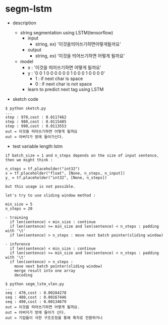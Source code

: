 segm-lstm
===

- description
  - string segmentation using LSTM(tensorflow)
    - input
      - string, ex) '이것을띄어쓰기하면어떻게될까요'
    - output
      - string, ex) '이것을 띄어쓰기하면 어떻게 될까요' 
  - model
    - x : '이것을 띄어쓰기하면 어떻게 될까요'
	- y : '0 0 1 0 0 0 0 0 0 1 0 0 0 1 0 0 0 0'
	  - 1 : if next char is space
	  - 0 : if next char is not space
    - learn to predict next tag using LSTM

- sketch code
```
$ python sketch.py
...
step : 970,cost : 0.0117462
step : 980,cost : 0.0115485
step : 990,cost : 0.0113553
out = 이것을 띄어쓰기하면 어떻게 될까요
out = 아버지가 방에 들어가신다.
```

- test variable length lstm
```
if batch_size = 1 and n_steps depends on the size of input sentence, 
then we might think :

n_steps = tf.placeholder("int32")
x = tf.placeholder("float", [None, n_steps, n_input])
y_ = tf.placeholder("int32", [None, n_steps])

but this usage is not possible.

let's try to use sliding window method :

min_size = 5
n_steps = 20

- training
  if len(sentence) < min_size : continue
  if len(sentence) >= min_size and len(sentence) < n_steps : padding with '\t'
  if len(sentence) > n_steps : move next batch pointer(sliding window)

- inference
  if len(sentence) < min_size : continue
  if len(sentence) >= min_size and len(sentence) < n_steps : padding with '\t'
  if len(sentence) > n_steps : 
    move next batch pointer(sliding window)
	merge result into one array
	decoding

$ python segm_lstm_vlen.py
...
seq : 470,cost : 0.00284278
seq : 480,cost : 0.00167446
seq : 490,cost : 0.00134679
out = 이것을 띄어쓰기하면 어떻게 될까요.
out = 아버지가 방에 들어가 신다.
out = 기업들이 극한 구조조정을 통해 흑자로 전환하거나
```

